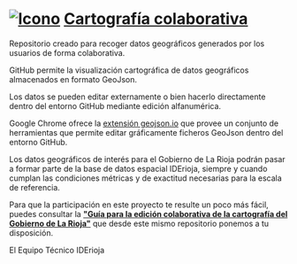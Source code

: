 ﻿# [![Icono](http://www.iderioja.larioja.org/imagenes/logo_iderioja_56x70.gif)](http://www.iderioja.org)     [Cartografía colaborativa](https://github.com/iderioja/cartografia_colaborativa)

Repositorio creado para recoger datos geográficos generados por los usuarios de forma colaborativa.

GitHub permite la visualización cartográfica de datos geográficos almacenados en formato GeoJson.

Los datos se pueden editar externamente o bien hacerlo directamente dentro del entorno GitHub mediante edición alfanumérica.

Google Chrome ofrece la [extensión geojson.io](https://chrome.google.com/webstore/detail/geojsonio/oibjgofbhldcajfamjganpeacipebckp) que provee un conjunto de herramientas que permite editar gráficamente ficheros GeoJson dentro del entorno GitHub.

Los datos geográficos de interés para el Gobierno de La Rioja podrán pasar a formar parte de la base de datos espacial IDErioja, siempre y cuando cumplan las condiciones métricas y de exactitud necesarias para la escala de referencia.

Para que la participación en este proyecto te resulte un poco más fácil, puedes consultar la **["Guía para la edición colaborativa de la cartografía del Gobierno de La Rioja"](/guia_edicion_cartografia_colaborativa.md)** que desde este mismo repositorio ponemos a tu disposición.


El Equipo Técnico IDErioja
